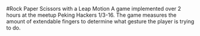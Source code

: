 #Rock Paper Scissors with a Leap Motion
A game implemented over 2 hours at the meetup Peking Hackers 1/3-16. The game measures the amount of extendable fingers to determine what gesture the player is trying to do.
